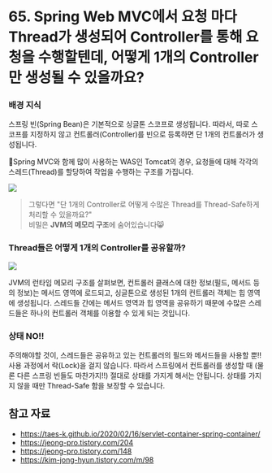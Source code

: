 # 65. Spring Web MVC에서 요청 마다 Thread가 생성되어 Controller를 통해 요청을 수행할텐데, 어떻게 1개의 Controller만 생성될 수 있을까요?

### 배경 지식
스프링 빈(Spring Bean)은 기본적으로 싱글톤 스코프로 생성됩니다. 따라서, 따로 스코프를 지정하지 않고 컨트롤러(Controller)를 빈으로 등록하면 단 1개의 컨트롤러가 생성됩니다. 

Spring MVC와 함께 많이 사용하는 WAS인 Tomcat의 경우, 요청들에 대해 각각의 스레드(Thread)를 할당하여 작업을 수행하는 구조를 가집니다. 

![](https://velog.velcdn.com/images%2Fdeannn%2Fpost%2Fd47876a7-25a9-4ea3-adf5-46b3d5af59c5%2Fimage.png)

> 그렇다면 "단 1개의 Controller로 어떻게 수많은 Thread를 Thread-Safe하게 처리할 수 있을까요?"  
비밀은 **JVM의 메모리 구조**에 숨어있습니다😸

### Thread들은 어떻게 1개의 Controller를 공유할까?

![](https://velog.velcdn.com/images%2Frecordsbeat%2Fpost%2F3124166f-4866-4c78-ad36-12ab04eb08ac%2Fimage.png)

JVM의 런타임 메모리 구조를 살펴보면, 컨트롤러 클래스에 대한 정보(필드, 메서드 등의 정보)는 메서드 영역에 로드되고, 싱글톤으로 생성된 1개의 컨트롤러 객체는 힙 영역에 생성됩니다. 
스레드들 간에는 메서드 영역과 힙 영역을 공유하기 때문에 수많은 스레드들은 하나의 컨트롤러 객체를 이용할 수 있게 되는 것입니다. 

### 상태 NO!!
주의해야할 것이, 스레드들은 공유하고 있는 컨트롤러의 필드와 메서드들을 사용할 뿐!! 사용 과정에서 락(Lock)을 걸지 않습니다. 따라서 스프링에서 컨트롤러를 생성할 때 (물론 다른 스프링 빈들도 마찬가지!!) 절대로 상태를 가지게 해서는 안됩니다. 상태를 가지지 않을 때만 Thread-Safe 함을 보장할 수 있습니다. 

## 참고 자료
- https://taes-k.github.io/2020/02/16/servlet-container-spring-container/
- https://jeong-pro.tistory.com/204
- https://jeong-pro.tistory.com/148
- https://kim-jong-hyun.tistory.com/m/98